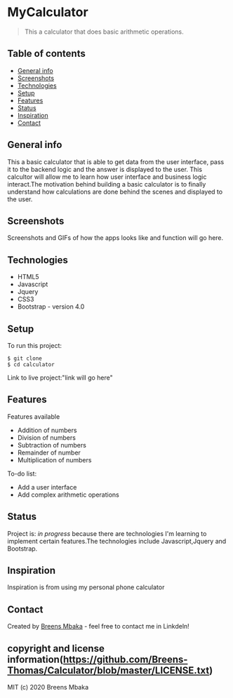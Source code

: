 # MyCalculator
> This a calculator that does basic arithmetic operations.

## Table of contents
* [General info](#general-info)
* [Screenshots](#screenshots)
* [Technologies](#technologies)
* [Setup](#setup)
* [Features](#features)
* [Status](#status)
* [Inspiration](#inspiration)
* [Contact](#contact)

## General info
This a basic calculator that is able to get data from the user interface, pass it to the backend logic and the answer is displayed to the user. This calcultor will allow me to learn how user interface and business logic interact.The motivation behind building a basic calculator is to finally understand how calculations are done behind the scenes and displayed to the user.

## Screenshots
Screenshots and GIFs of how the apps looks like and function will go here.

## Technologies
* HTML5 
* Javascript
* Jquery
* CSS3
* Bootstrap - version 4.0

## Setup
To run this project:

```
$ git clone 
$ cd calculator
```
Link to live project:"link will go here"

## Features
Features available
* Addition of numbers
* Division of numbers
* Subtraction of numbers
* Remainder of number
* Multiplication of numbers

To-do list:
* Add a user interface
* Add complex arithmetic operations

## Status
Project is: _in progress_ because there are technologies I'm learning to implement certain features.The technologies include Javascript,Jquery and Bootstrap.

## Inspiration
Inspiration is from using my personal phone calculator

## Contact
Created by [Breens Mbaka](https://www.linkedin.com/in/breens-mbaka-b447781b9/) - feel free to contact me in Linkdeln!

## copyright and license information(https://github.com/Breens-Thomas/Calculator/blob/master/LICENSE.txt)
MIT (c) 2020 Breens Mbaka